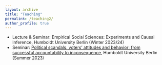 ```yaml
---
layout: archive
title: "Teaching"
permalink: /teaching2/
author_profile: true
---
```



- Lecture & Seminar: Empirical Social Sciences: Experiments and Causal Inference, Humboldt University Berlin (Winter 2023/24)
- Seminar: [Political scandals, voters’ attitudes and behavior: from successful accountability to inconsequence](/files/Thieme_syllabus_scandals.pdf), Humboldt University Berlin (Summer 2023)


